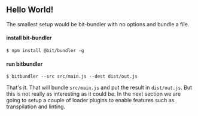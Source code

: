## Hello World!

The smallest setup would be bit-bundler with no options and bundle a file.

#### install bit-bundler

```
$ npm install @bit/bundler -g
```

#### run bitbundler

```
$ bitbundler --src src/main.js --dest dist/out.js
```

That's it. That will bundle `src/main.js` and put the result in `dist/out.js`. But this is not really as interesting as it could be. In the next section we are going to setup a couple of loader plugins to enable features such as transpilation and linting.
